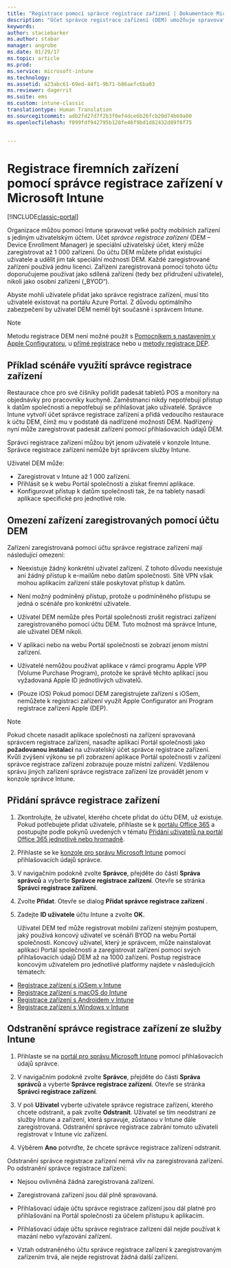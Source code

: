 ```yaml
---
title: "Registrace pomocí správce registrace zařízení | Dokumentace Microsoftu"
description: "Účet správce registrace zařízení (DEM) umožňuje spravovat velké počty sdílených mobilních zařízení vlastněných společností z jediného uživatelského účtu."
keywords: 
author: staciebarker
ms.author: stabar
manager: angrobe
ms.date: 01/29/17
ms.topic: article
ms.prod: 
ms.service: microsoft-intune
ms.technology: 
ms.assetid: a23abc61-69ed-44f1-9b71-b86aefc6ba03
ms.reviewer: dagerrit
ms.suite: ems
ms.custom: intune-classic
translationtype: Human Translation
ms.sourcegitcommit: adb2fd27d7f2b3f0ef4dce6b26fcb20d74b69a00
ms.openlocfilehash: f099fdf942795b128fe46f9bd1d82432d89f6f75


---
```



# <a name="enroll-corporate-owned-devices-with-the-device-enrollment-manager-in-microsoft-intune"></a>Registrace firemních zařízení pomocí správce registrace zařízení v Microsoft Intune

[!INCLUDE[classic-portal](../includes/classic-portal.md)]

Organizace můžou pomocí Intune spravovat velké počty mobilních zařízení s jediným uživatelským účtem. Účet *správce registrace zařízení* (DEM – Device Enrollment Manager) je speciální uživatelský účet, který může zaregistrovat až 1 000 zařízení. Do účtu DEM můžete přidat existující uživatele a udělit jim tak speciální možnosti DEM. Každé zaregistrované zařízení používá jednu licenci. Zařízení zaregistrovaná pomocí tohoto účtu doporučujeme používat jako sdílená zařízení (tedy bez přidružení uživatele), nikoli jako osobní zařízení („BYOD“).  

Abyste mohli uživatele přidat jako správce registrace zařízení, musí tito uživatelé existovat na portálu Azure Portal. Z důvodu optimálního zabezpečení by uživatel DEM neměl být současně i správcem Intune.

>[!NOTE]
>Metodu registrace DEM není možné použít s [Pomocníkem s nastavením v Apple Configuratoru](ios-setup-assistant-enrollment-in-microsoft-intune.md), u [přímé registrace](ios-direct-enrollment-in-microsoft-intune.md) nebo u [metody registrace DEP](ios-device-enrollment-program-in-microsoft-intune.md). 

## <a name="example-of-a-device-enrollment-manager-scenario"></a>Příklad scénáře využití správce registrace zařízení

Restaurace chce pro své číšníky pořídit padesát tabletů POS a monitory na objednávky pro pracovníky kuchyně. Zaměstnanci nikdy nepotřebují přístup k datům společnosti a nepotřebují se přihlašovat jako uživatelé. Správce Intune vytvoří účet správce registrace zařízení a přidá vedoucího restaurace k účtu DEM, čímž mu v podstatě dá nadřízené možnosti DEM. Nadřízený nyní může zaregistrovat padesát zařízení pomocí přihlašovacích údajů DEM.

Správci registrace zařízení můžou být jenom uživatelé v konzole Intune. Správce registrace zařízení nemůže být správcem služby Intune.

Uživatel DEM může:

-   Zaregistrovat v Intune až 1 000 zařízení.
-   Přihlásit se k webu Portál společnosti a získat firemní aplikace.
-   Konfigurovat přístup k datům společnosti tak, že na tablety nasadí aplikace specifické pro jednotlivé role.

## <a name="limitations-of-devices-that-are-enrolled-with-a-dem-account"></a>Omezení zařízení zaregistrovaných pomocí účtu DEM

Zařízení zaregistrovaná pomocí účtu správce registrace zařízení mají následující omezení:

  - Neexistuje žádný konkrétní uživatel zařízení. Z tohoto důvodu neexistuje ani žádný přístup k e-mailům nebo datům společnosti. Sítě VPN však mohou aplikacím zařízení stále poskytovat přístup k datům.

  - Není možný podmíněný přístup, protože u podmíněného přístupu se jedná o scénáře pro konkrétní uživatele.

  - Uživatel DEM nemůže přes Portál společnosti zrušit registraci zařízení zaregistrovaného pomocí účtu DEM. Tuto možnost má správce Intune, ale uživatel DEM nikoli.

  - V aplikaci nebo na webu Portál společnosti se zobrazí jenom místní zařízení.
 
  - Uživatelé nemůžou používat aplikace v rámci programu Apple VPP (Volume Purchase Program), protože ke správě těchto aplikací jsou vyžadovaná Apple ID jednotlivých uživatelů.
 
  - (Pouze iOS) Pokud pomocí DEM zaregistrujete zařízení s iOSem, nemůžete k registraci zařízení využít Apple Configurator ani Program registrace zařízení Apple (DEP).

> [!NOTE]
> Pokud chcete nasadit aplikace společnosti na zařízení spravovaná správcem registrace zařízení, nasaďte aplikaci Portál společnosti jako **požadovanou instalaci** na uživatelský účet správce registrace zařízení.
> Kvůli zvýšení výkonu se při zobrazení aplikace Portál společnosti v zařízení správce registrace zařízení zobrazuje pouze místní zařízení. Vzdálenou správu jiných zařízení správce registrace zařízení lze provádět jenom v konzole správce Intune.


## <a name="add-a-device-enrollment-manager"></a>Přidání správce registrace zařízení

1.  Zkontrolujte, že uživatel, kterého chcete přidat do účtu DEM, už existuje. Pokud potřebujete přidat uživatele, přihlaste se k [portálu Office 365](http://go.microsoft.com/fwlink/p/?LinkId=698854) a postupujte podle pokynů uvedených v tématu [Přidání uživatelů na portál Office 365 jednotlivě nebo hromadně](https://support.office.com/article/Add-users-individually-or-in-bulk-to-Office-365-Admin-Help-1970f7d6-03b5-442f-b385-5880b9c256ec).

2.  Přihlaste se ke [konzole pro správu Microsoft Intune](http://manage.microsoft.com) pomocí přihlašovacích údajů správce.

3.  V navigačním podokně zvolte **Správce**, přejděte do části **Správa správců** a vyberte **Správce registrace zařízení**. Otevře se stránka **Správci registrace zařízení**.

4.  Zvolte **Přidat**. Otevře se dialog **Přidat správce registrace zařízení** .

5.  Zadejte **ID uživatele** účtu Intune a zvolte **OK**. 

    Uživatel DEM teď může registrovat mobilní zařízení stejným postupem, jaký používá koncový uživatel ve scénáři BYOD na webu Portál společnosti. Koncový uživatel, který je správcem, může nainstalovat aplikaci Portál společnosti a zaregistrovat zařízení pomocí svých přihlašovacích údajů DEM až na 1000 zařízení. Postup registrace koncovým uživatelem pro jednotlivé platformy najdete v následujících tématech:

  - [Registrace zařízení s iOSem v Intune](https://docs.microsoft.com/intune/enduser/enroll-your-device-in-intune-ios)
  - [Registrace zařízení s macOS do Intune](https://docs.microsoft.com/intune/enduser/enroll-your-device-in-intune-macos)
  - [Registrace zařízení s Androidem v Intune](https://docs.microsoft.com/intune/enduser/enroll-your-device-in-intune-android)
  - [Registrace zařízení s Windows v Intune](https://docs.microsoft.com/intune/enduser/enroll-your-device-in-intune-windows)

## <a name="delete-a-device-enrollment-manager-from-intune"></a>Odstranění správce registrace zařízení ze služby Intune

1.  Přihlaste se na [portál pro správu Microsoft Intune](http://manage.microsoft.com) pomocí přihlašovacích údajů správce.

2.  V navigačním podokně zvolte **Správce**, přejděte do části **Správa správců** a vyberte **Správce registrace zařízení**. Otevře se stránka **Správci registrace zařízení**.

3.  V poli **Uživatel** vyberte uživatele správce registrace zařízení, kterého chcete odstranit, a pak zvolte **Odstranit**. Uživatel se tím neodstraní ze služby Intune a zařízení, která spravuje, zůstanou v Intune dále zaregistrovaná. Odstranění správce registrace zabrání tomuto uživateli registrovat v Intune víc zařízení.

4.  Výběrem **Ano** potvrďte, že chcete správce registrace zařízení odstranit.

Odstranění správce registrace zařízení nemá vliv na zaregistrovaná zařízení. Po odstranění správce registrace zařízení:

-   Nejsou ovlivněná žádná zaregistrovaná zařízení.

-   Zaregistrovaná zařízení jsou dál plně spravovaná.

-   Přihlašovací údaje účtu správce registrace zařízení jsou dál platné pro přihlašování na Portál společnosti za účelem přístupu k aplikacím.

-   Přihlašovací údaje účtu správce registrace zařízení dál nejde používat k mazání nebo vyřazování zařízení.

-   Vztah odstraněného účtu správce registrace zařízení k zaregistrovaným zařízením trvá, ale nejde registrovat žádná další zařízení.



<!--HONumber=Feb17_HO1-->


